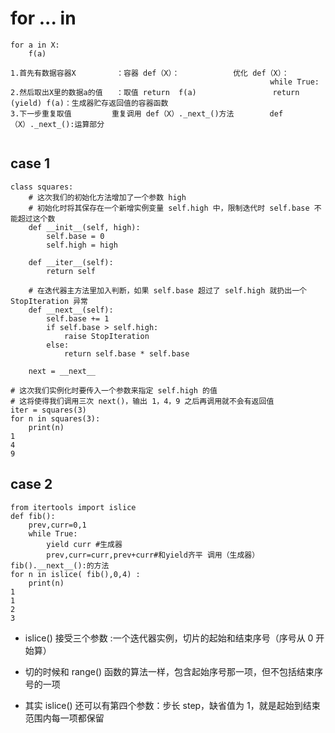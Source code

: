 # for  ... in 

```
for a in X:
    f(a)
```

```
1.首先有数据容器X         ：容器 def（X）：            优化 def（X）：
                                                          while True: 
2.然后取出X里的数据a的值   ：取值 return  f(a)                 return (yield) f(a)：生成器贮存返回值的容器函数
3.下一步重复取值         重复调用 def（X）._next_()方法        def（X）._next_():运算部分  
                                    
```
## case 1
```
class squares:
    # 这次我们的初始化方法增加了一个参数 high
    # 初始化时将其保存在一个新增实例变量 self.high 中，限制迭代时 self.base 不能超过这个数
    def __init__(self, high):
        self.base = 0
        self.high = high
        
    def __iter__(self):
        return self

    # 在迭代器主方法里加入判断，如果 self.base 超过了 self.high 就扔出一个 StopIteration 异常
    def __next__(self):
        self.base += 1
        if self.base > self.high:
            raise StopIteration
        else:
            return self.base * self.base

    next = __next__

# 这次我们实例化时要传入一个参数来指定 self.high 的值
# 这将使得我们调用三次 next()，输出 1，4，9 之后再调用就不会有返回值
iter = squares(3)
for n in squares(3):
    print(n)
1
4
9
```
## case 2
```
from itertools import islice
def fib():
    prev,curr=0,1
    while True:
        yield curr #生成器
        prev,curr=curr,prev+curr#和yield齐平 调用（生成器）fib().__next__():的方法
for n in islice( fib(),0,4) :
    print(n)
1
1
2
3
```

*  islice() 接受三个参数 :一个迭代器实例，切片的起始和结束序号（序号从 0 开始算）
* 切的时候和 range() 函数的算法一样，包含起始序号那一项，但不包括结束序号的一项

* 其实 islice() 还可以有第四个参数：步长 step，缺省值为 1，就是起始到结束范围内每一项都保留

